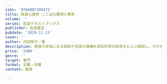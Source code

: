 ```yaml
---
isbn: '9784007309472'
title: 発達心理学 ことばの獲得と教育
volume: ''
series: 岩波テキストブックス
publisher: 岩波書店
pubdate: '2019-11-13'
cover: ''
author: 内田伸子／著
description: 発達の背後にある認知や言語の機構を認知科学の知見をもとに解説し，それを踏まえた教育や支援の方策を示す．
price: '3300'
genre: ''
target: 専門
format: 全集・双書
content: 教育

---
```

